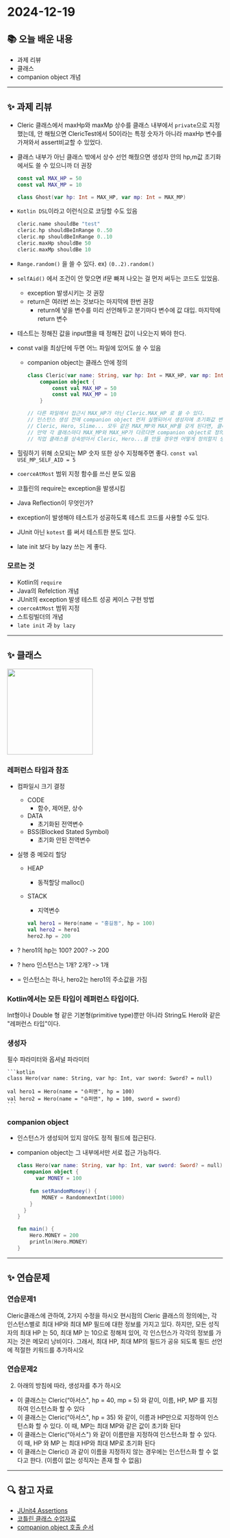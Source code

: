 # 2024-12-19

## 📚 오늘 배운 내용
- 과제 리뷰
- 클래스
- companion object 개념

---

## ✨ 과제 리뷰

- Cleric 클래스에서 maxHp와 maxMp  상수를 클래스 내부에서 `private`으로 지정했는데, 안 해뒀으면 ClericTest에서 50이라는 특정 숫자가 아니라 maxHp 변수를 가져와서 assert비교할 수 있었다.
- 클래스 내부가 아닌 클래스 밖에서 상수 선언 해줬으면 생성자 안의 hp,m값 초기화에서도 쓸 수 있으니까 더 권장

    ```kotlin
    const val MAX_HP = 50
    const val MAX_MP = 10
    
    class Ghost(var hp: Int = MAX_HP, var mp: Int = MAX_MP)
    ```


- `Kotlin DSL`이라고 이런식으로 코딩할 수도 있음

    ```kotlin
    cleric.name shouldBe "test"
    cleric.hp shouldBeInRange 0..50
    cleric.mp shouldBeInRange 0..10
    cleric.maxHp shouldBe 50
    cleric.maxMp shouldBe 10
    ```

- `Range.random()` 을 쓸 수 있다. ex) `(0..2).random()`
- `selfAid()` 에서 조건이 안 맞으면 if문 빠져 나오는 걸 먼저 써두는 코드도 있었음.
  - exception 발생시키는 것 권장
  - return은 여러번 쓰는 것보다는 마지막에 한번 권장
    - return에 넣을 변수를 미리 선언해두고 분기마다 변수에 값 대입. 마지막에 return 변수
- 테스트는 정해진 값을 input했을 때 정해진 값이 나오는지 봐야 한다.
- const val을 최상단에 두면 어느 파일에 있어도 쓸 수 있음
  - companion object는 클래스 안에 정의

    ```kotlin
    class Cleric(var name: String, var hp: Int = MAX_HP, var mp: Int = MAX_MP) {
        companion object {
            const val MAX_HP = 50
            const val MAX_MP = 10
        }
    
    // 다른 파일에서 접근시 MAX_HP가 아닌 Cleric.MAX_HP 로 쓸 수 있다.
    // 인스턴스 생성 전에 companion object 먼저 실행되어서 생성자에 초기화값 변수로 쓸 수 있다.
    // Cleric, Hero, Slime... 모두 같은 MAX_MP와 MAX_HP를 갖게 된다면, 클래스 내부에 companion object로 const val을 정의해두는거보다 모든 클래스가 동일하게 쓸 수 있게 top_level에서 정의해두는 게 좋을 듯
    // 만약 각 클래스마다 MAX_MP와 MAX_HP가 다르다면 companion object로 정의해두는 게 사용시 구분하기 좋을 듯
    // 직업 클래스를 상속받아서 Cleric, Hero...를 만들 경우엔 어떻게 정의할지 생각해보자
    ```


- 힐링하기 위해 소모되는 MP 숫자 또한 상수 지정해주면 좋다.
`const val USE_MP_SELF_AID = 5`

- `coerceAtMost` 범위 지정 함수를 쓰신 분도 있음
- 코틀린의 require는 exception을 발생시킴
- Java Reflection이 무엇인가?
- exception이 발생해야 테스트가 성공하도록 테스트 코드를 사용할 수도 있다.
- JUnit 아닌 `kotest` 를 써서 테스트한 분도 있다.
- late init 보다 by lazy 쓰는 게 좋다.

### 모르는 것

- Kotlin의 `require`
- Java의 Refelction 개념
- JUnit의 exception 발생 테스트 성공 케이스 구현 방법
- `coerceAtMost` 범위 지정
- 스트링빌더의 개념
- `late init` 과 `by lazy`
---

## ✨ 클래스
 <img src="https://cdn.discordapp.com/attachments/1312968663816732692/1319190390082895902/image.png?ex=67650f4a&is=6763bdca&hm=a8ec7739e8ee3ba5e75e62d0ede9911fd4438e69fc95ddf7157a5bca2933bd60&" width="200"/>

### 레퍼런스 타입과 참조
- 컴파일시 크기 결정
  - CODE
    - 함수, 제어문, 상수
  - DATA
    - 초기화된 전역변수
  - BSS(Blocked Stated Symbol)
    - 초기화 안된 전역변수
- 실행 중 메모리 할당
  - HEAP
    - 동적할당 malloc()
  - STACK
    - 지역변수

    ```kotlin
    val hero1 = Hero(name = "홍길동", hp = 100)
    val hero2 = hero1
    hero2.hp = 200
    ```
    
- ? hero1의 hp는 100? 200? -> 200
- ? hero 인스턴스는 1개? 2개? -> 1개
- = 인스턴스는 하나, hero2는 hero1의 주소값을 가짐
  

### Kotlin에서는 모든 타입이 레퍼런스 타입이다.
Int형이나 Double 형 같은 기본형(primitive type)뿐만 아니라 String도 Hero와 같은 "레퍼런스 타입"이다.

### 생성자
필수 파라미터와 옵셔널 파라미터

    ```kotlin
    class Hero(var name: String, var hp: Int, var sword: Sword? = null)

    val hero1 = Hero(name = "슈퍼맨", hp = 100)
    val hero2 = Hero(name = "슈퍼맨", hp = 100, sword = sword)
    ```

### companion object
- 인스턴스가 생성되어 있지 않아도 정적 필드에 접근된다.
- companion object는 그 내부에서만 서로 접근 가능하다.

  ```kotlin  
  class Hero(var name: String, var hp: Int, var sword: Sword? = null) {
    companion object {
        var MONEY = 100
        
      fun setRandomMoney() {
          MONEY = RandomnextInt(1000)
      }
    }
  }

  fun main() {
      Hero.MONEY = 200
      println(Hero.MONEY)
  }
  ```
---
## ✨ 연습문제
### 연습문제1
Cleric클래스에 관하여, 2가지 수정을 하시오
현시점의 Cleric 클래스의 정의에는, 각 인스턴스별로 최대 HP와 최대 MP 필드에 대한 정보를 가지고 있다. 하지만, 모든 성직자의 최대 HP 는 50, 최대 MP 는 10으로 정해져 있어, 각 인스턴스가 각각의 정보를 가지는 것은 메모리 낭비이다.
그래서, 최대 HP, 최대 MP의 필드가 공유 되도록 필드 선언에 적절한 키워드를 추가하시오

### 연습문제2
2. 아래의 방침에 따라, 생성자를 추가 하시오
- 이 클래스는 Cleric(“아서스", hp = 40, mp = 5) 와 같이, 이름, HP, MP 를 지정하여 인스턴스화 할 수 있다 
- 이 클래스는 Cleric(“아서스", hp = 35) 와 같이, 이름과 HP만으로 지정하여 인스턴스화 할 수 있다. 이 때, MP는 최대 MP와 같은 값이 초기화 된다 
- 이 클래스는 Cleric(“아서스") 와 같이 이름만을 지정하여 인스턴스화 할 수 있다. 이 때, HP 와 MP 는 최대 HP와 최대 MP로 초기화 된다 
- 이 클래스는 Cleric() 과 같이 이름을 지정하지 않는 경우에는 인스턴스화 할 수 없다고 한다. (이름이 없는 성직자는 존재 할 수 없음)

---

## 🔍 참고 자료
- [JUnit4 Assertions](https://github.com/junit-team/junit4/wiki/Assertions)
- [코틀린 클래스 수업자료](https://docs.google.com/presentation/d/1fRbIRnfAPl6QezJK200S6fRGvtHSo0-159_TGgfbM4s/edit#slide=id.g2d1f55da197_0_237)
- [companion object 호출 순서](https://blog.naver.com/kute80/221620441069)
